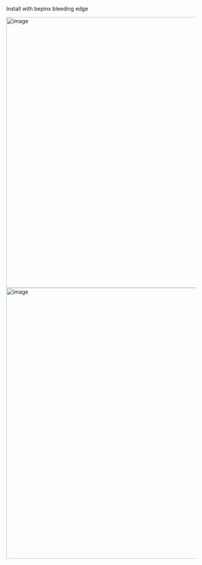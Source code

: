 Install with bepinx bleeding edge

<img width="1280" height="720" alt="image" src="https://github.com/user-attachments/assets/100443e4-5f10-4b8b-82fd-c55400e5caac" />
<img width="1280" height="720" alt="image" src="https://github.com/user-attachments/assets/20920697-ec8b-4aa5-ab97-1d4eb54b63bc" />
